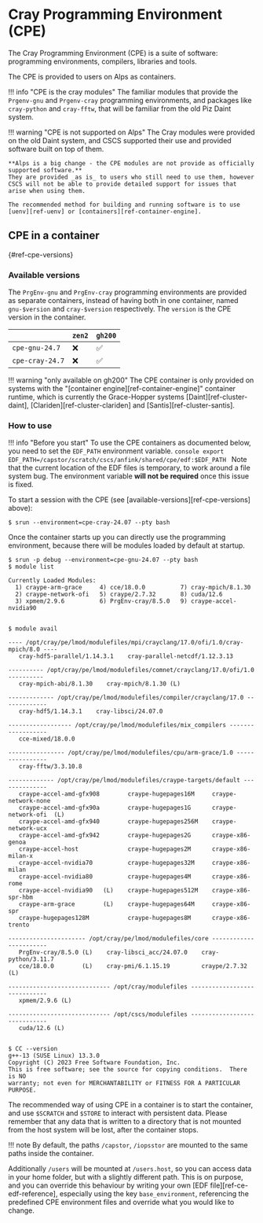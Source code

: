 # Cray Programming Environment (CPE)

The Cray Programming Environment (CPE) is a suite of software: programming environments, compilers, libraries and tools.

The CPE is provided to users on Alps as containers.

!!! info "CPE is the cray modules"
    The familiar modules that provide the `Prgenv-gnu` and `Prgenv-cray`  programming environments, and packages like `cray-python` and `cray-fftw`, that will be familiar from the old Piz Daint system.

!!! warning "CPE is not supported on Alps"
    The Cray modules were provided on the old Daint system, and CSCS supported their use and provided software built on top of them.

    **Alps is a big change - the CPE modules are not provide as officially supported software.**
    They are provided _as is_ to users who still need to use them, however CSCS will not be able to provide detailed support for issues that arise when using them.

    The recommended method for building and running software is to use [uenv][ref-uenv] or [containers][ref-container-engine].

## CPE in a container

[](){#ref-cpe-versions}
### Available versions

The `PrgEnv-gnu` and `PrgEnv-cray` programming environments are provided as separate containers, instead of having both in one container, named `gnu-$version` and `cray-$version` respectively.
The `version` is the CPE version in the container.

|                 | `zen2`   | `gh200` |
|-----------------|----------|---------|
| `cpe-gnu-24.7`  | ❌       | ✅      |
| `cpe-cray-24.7` | ❌       | ✅      |

!!! warning "only available on gh200"
    The CPE container is only provided on systems with the "[container engine][ref-container-engine]" container runtime, which is currently the Grace-Hopper systems [Daint][ref-cluster-daint], [Clariden][ref-cluster-clariden] and [Santis][ref-cluster-santis].

### How to use

!!! info "Before you start"
    To use the CPE containers as documented below, you need to set the `EDF_PATH` environment variable.
    ```console
    export EDF_PATH=/capstor/scratch/cscs/anfink/shared/cpe/edf:$EDF_PATH
    ```
    Note that the current location of the EDF files is temporary, to work around a file system bug.
    The environment variable __will not be required__ once this issue is fixed.

To start a session with the CPE (see [available-versions][ref-cpe-versions] above):
```console
$ srun --environment=cpe-cray-24.07 --pty bash
```
Once the container starts up you can directly use the programming environment, because there will be modules loaded by default at startup.

```console
$ srun -p debug --environment=cpe-gnu-24.07 --pty bash
$ module list

Currently Loaded Modules:
  1) craype-arm-grace     4) cce/18.0.0          7) cray-mpich/8.1.30
  2) craype-network-ofi   5) craype/2.7.32       8) cuda/12.6
  3) xpmem/2.9.6          6) PrgEnv-cray/8.5.0   9) craype-accel-nvidia90


$ module avail

---- /opt/cray/pe/lmod/modulefiles/mpi/crayclang/17.0/ofi/1.0/cray-mpich/8.0 ----
   cray-hdf5-parallel/1.14.3.1    cray-parallel-netcdf/1.12.3.13

---------- /opt/cray/pe/lmod/modulefiles/comnet/crayclang/17.0/ofi/1.0 ----------
   cray-mpich-abi/8.1.30    cray-mpich/8.1.30 (L)

------------- /opt/cray/pe/lmod/modulefiles/compiler/crayclang/17.0 -------------
   cray-hdf5/1.14.3.1    cray-libsci/24.07.0

------------------ /opt/cray/pe/lmod/modulefiles/mix_compilers ------------------
   cce-mixed/18.0.0

---------------- /opt/cray/pe/lmod/modulefiles/cpu/arm-grace/1.0 ----------------
   cray-fftw/3.3.10.8

------------- /opt/cray/pe/lmod/modulefiles/craype-targets/default --------------
   craype-accel-amd-gfx908        craype-hugepages16M     craype-network-none
   craype-accel-amd-gfx90a        craype-hugepages1G      craype-network-ofi  (L)
   craype-accel-amd-gfx940        craype-hugepages256M    craype-network-ucx
   craype-accel-amd-gfx942        craype-hugepages2G      craype-x86-genoa
   craype-accel-host              craype-hugepages2M      craype-x86-milan-x
   craype-accel-nvidia70          craype-hugepages32M     craype-x86-milan
   craype-accel-nvidia80          craype-hugepages4M      craype-x86-rome
   craype-accel-nvidia90   (L)    craype-hugepages512M    craype-x86-spr-hbm
   craype-arm-grace        (L)    craype-hugepages64M     craype-x86-spr
   craype-hugepages128M           craype-hugepages8M      craype-x86-trento

---------------------- /opt/cray/pe/lmod/modulefiles/core -----------------------
   PrgEnv-cray/8.5.0 (L)    cray-libsci_acc/24.07.0    cray-python/3.11.7
   cce/18.0.0        (L)    cray-pmi/6.1.15.19         craype/2.7.32      (L)

----------------------------- /opt/cray/modulefiles -----------------------------
   xpmem/2.9.6 (L)

----------------------------- /opt/cscs/modulefiles -----------------------------
   cuda/12.6 (L)


$ CC --version
g++-13 (SUSE Linux) 13.3.0
Copyright (C) 2023 Free Software Foundation, Inc.
This is free software; see the source for copying conditions.  There is NO
warranty; not even for MERCHANTABILITY or FITNESS FOR A PARTICULAR PURPOSE.
```

The recommended way of using CPE in a container is to start the container, and use `$SCRATCH` and `$STORE` to interact with persistent data. Please remember that any data that is written to a directory that is not mounted from the host system will be lost, after the container stops.

!!! note
    By default, the paths `/capstor`, `/iopsstor` are mounted to the same paths inside the container.

Additionally `/users` will be mounted at `/users.host`, so you can access data in your home folder, but with a slightly different path. This is on purpose, and you can override this behaviour by writing your own [EDF file][ref-ce-edf-reference], especially using the key `base_environment`, referencing the predefined CPE environment files and override what you would like to change.
